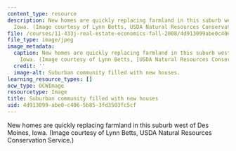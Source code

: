 ```yaml
---
content_type: resource
description: New homes are quickly replacing farmland in this suburb west of Des Moines,
  Iowa. (Image courtesy of Lynn Betts, USDA Natural Resources Conservation Service.)
file: /courses/11-433j-real-estate-economics-fall-2008/4d913099abe0c4065b853fd3503fc5cf_11-433jf08.jpg
file_type: image/jpeg
image_metadata:
  caption: New homes are quickly replacing farmland in this suburb west of Des Moines,
    Iowa. (Image courtesy of Lynn Betts, [USDA Natural Resources Conservation Service](https://www.nrcs.usda.gov/wps/portal/nrcs/site/national/home/).)
  credit: ''
  image-alt: Suburban community filled with new houses.
learning_resource_types: []
ocw_type: OCWImage
resourcetype: Image
title: Suburban community filled with new houses
uid: 4d913099-abe0-c406-5b85-3fd3503fc5cf
---
```

New homes are quickly replacing farmland in this suburb west of Des Moines, Iowa. (Image courtesy of Lynn Betts, USDA Natural Resources Conservation Service.)


